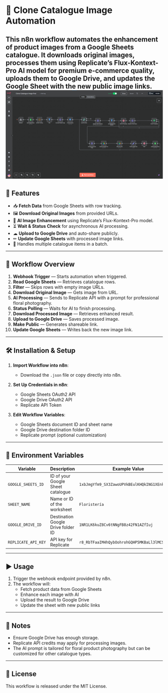 # 🌸 Clone Catalogue Image Automation

This n8n workflow automates the enhancement of product images from a Google Sheets catalogue. It downloads original images, processes them using **Replicate’s Flux-Kontext-Pro AI model** for premium e-commerce quality, uploads them to Google Drive, and updates the Google Sheet with the new public image links.
![Clone Catalogue Image Final](Clone_Catalogue_Image_final.png)
---

## 🚀 Features

- 📥 **Fetch Data** from Google Sheets with row tracking.
- 🖼 **Download Original Images** from provided URLs.
- 🤖 **AI Image Enhancement** using Replicate’s Flux-Kontext-Pro model.
- ⏳ **Wait & Status Check** for asynchronous AI processing.
- ☁ **Upload to Google Drive** and auto-share publicly.
- ✏ **Update Google Sheets** with processed image links.
- 🔄 Handles multiple catalogue items in a batch.

---

## 📂 Workflow Overview

1. **Webhook Trigger** — Starts automation when triggered.
2. **Read Google Sheets** — Retrieves catalogue rows.
3. **Filter** — Skips rows with empty image URLs.
4. **Download Original Image** — Gets image from URL.
5. **AI Processing** — Sends to Replicate API with a prompt for professional floral photography.
6. **Status Polling** — Waits for AI to finish processing.
7. **Download Processed Image** — Retrieves enhanced result.
8. **Upload to Google Drive** — Saves processed image.
9. **Make Public** — Generates shareable link.
10. **Update Google Sheets** — Writes back the new image link.

---

## 🛠 Installation & Setup

1. **Import Workflow into n8n**:
   - Download the `.json` file or copy directly into n8n.
   
2. **Set Up Credentials in n8n**:
   - Google Sheets OAuth2 API
   - Google Drive OAuth2 API
   - Replicate API Token

3. **Edit Workflow Variables**:
   - Google Sheets document ID and sheet name
   - Google Drive destination folder ID
   - Replicate prompt (optional customization)

---

## 🔑 Environment Variables

| Variable            | Description                                   | Example Value                                       |
|---------------------|-----------------------------------------------|-----------------------------------------------------|
| `GOOGLE_SHEETS_ID`  | ID of your Google Sheet catalogue             | `1xbJmgYfm9_SX3ZawoUPVkBEulKHQkING1XEnkXrnBJk`       |
| `SHEET_NAME`        | Name or ID of the worksheet                   | `Floristería`                                       |
| `GOOGLE_DRIVE_ID`   | Destination Google Drive folder ID            | `1NR1LK6kuZ8Cv6tNNgFB8z42FN1AZfIuj`                  |
| `REPLICATE_API_KEY` | API key for Replicate                         | `r8_RbTFaaIM4hQybOohrohGQHP5MKBaLl3lMCSs`           |

---

## ▶ Usage

1. Trigger the webhook endpoint provided by n8n.
2. The workflow will:
   - Fetch product data from Google Sheets
   - Enhance each image with AI
   - Upload the result to Google Drive
   - Update the sheet with new public links

---

## 📌 Notes

- Ensure Google Drive has enough storage.
- Replicate API credits may apply for processing images.
- The AI prompt is tailored for floral product photography but can be customized for other catalogue types.

---

## 📜 License

This workflow is released under the MIT License.
